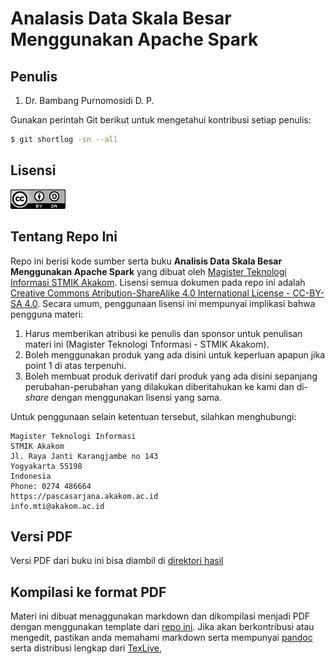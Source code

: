 # Analasis Data Skala Besar Menggunakan Apache Spark

## Penulis

1.  Dr. Bambang Purnomosidi D. P.

Gunakan perintah Git berikut untuk mengetahui kontribusi setiap penulis:

```bash
$ git shortlog -sn --all
```

## Lisensi

![Creative Commons License](img/cc-by-sa.png)

## Tentang Repo Ini

Repo ini berisi kode sumber serta buku **Analisis Data Skala Besar Menggunakan Apache Spark** yang dibuat oleh [Magister Teknologi Informasi STMIK Akakom](http://pascasarjana.akakom.ac.id). Lisensi semua dokumen pada repo ini adalah [Creative Commons Atribution-ShareAlike 4.0 International License - CC-BY-SA 4.0](http://creativecommons.org/licenses/by-sa/4.0/). Secara umum, penggunaan lisensi ini mempunyai implikasi bahwa pengguna materi:

1.  Harus memberikan atribusi ke penulis dan sponsor untuk penulisan materi ini (Magister Teknologi Tnformasi - STMIK Akakom).
2.  Boleh menggunakan produk yang ada disini untuk keperluan apapun jika point 1 di atas terpenuhi.
2.  Boleh membuat produk derivatif dari produk yang ada disini sepanjang perubahan-perubahan yang dilakukan diberitahukan ke kami dan di-*share* dengan menggunakan lisensi yang sama.

Untuk penggunaan selain ketentuan tersebut, silahkan menghubungi:

```
Magister Teknologi Informasi
STMIK Akakom
Jl. Raya Janti Karangjambe no 143
Yogyakarta 55198
Indonesia
Phone: 0274 486664
https://pascasarjana.akakom.ac.id
info.mti@akakom.ac.id
```

## Versi PDF

Versi PDF dari buku ini bisa diambil di [direktori hasil](hasil/buku-apache-spark--mti-stmik-akakom.pdf)

## Kompilasi ke format PDF

Materi ini dibuat menaggunakan markdown dan dikompilasi menjadi PDF dengan menggunakan template dari [repo ini](https://github.com/Wandmalfarbe/pandoc-latex-template). Jika akan berkontribusi atau mengedit, pastikan anda memahami markdown serta mempunyai [pandoc](http://pandoc.org) serta distribusi lengkap dari [TexLive](https://github.com/Wandmalfarbe/pandoc-latex-template),

